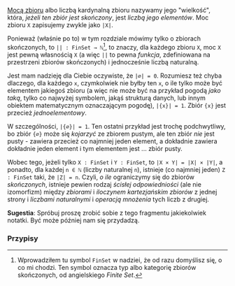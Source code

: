 [Mocą zbioru](https://pl.wikipedia.org/wiki/Moc_zbioru) albo liczbą kardynalną zbioru nazywamy jego
"wielkość", która, *jeżeli ten zbiór jest skończony*, jest *liczbą jego elementów*. Moc zbioru `X`
zapisujemy zwykle jako `|X|`.

Ponieważ (właśnie po to) w tym rozdziale mówimy tylko o zbiorach skończonych, to `|| : FinSet →
ℕ`[^1], to znaczy, dla każdego zbioru `X`, moc `X` jest pewną własnością `X` (a więc `||` to pewna
*funkcja*, zdefiniowana na przestrzeni zbiorów skończonych) i jednocześnie liczbą naturalną.

Jest mam nadzieję dla Ciebie oczywiste, że `|∅| = 0`. Rozumiesz też chyba dlaczego, dla każdego `x`,
czymkolwiek nie byłby ten `x`, o ile tylko może być elementem jakiegoś zbioru (a więc nie może być
na przykład pogodą *jako taką*, tylko co najwyżej symbolem, jakąś strukturą danych, lub innym
obiektem matematycznym oznaczającym pogodę), `|{x}| = 1`. Zbiór `{x}` jest przecież
*jednoelementowy*.

W szczególności, `|{∅}| = 1`. Ten ostatni przykład jest trochę podchwytliwy, bo zbiór `{∅}` może się
*kojarzyć* ze zbiorem pustym, ale ten zbiór *nie* jest pusty - zawiera przecież co najmniej jeden
element, a dokładnie zawiera dokładnie jeden element i tym elementem jest ... zbiór pusty.

Wobec tego, jeżeli tylko `X : FinSet` i `Y : FinSet`, to `|X × Y| = |X| × |Y|`, a ponadto, dla
każdej `n ∈ ℕ` (liczby naturalnej `n`), istnieje (co najmniej jeden) `Z : FinSet` taki, że `|Z| =
n`. Czyli, *o ile* ograniczymy się do zbiorów *skończonych*, istnieje pewien rodzaj *ścisłej
odpowiedniości* (ale nie izomorfizm) między *zbiorami* i *iloczynem kartezjańskim zbiorów* z jednej
strony i *liczbami naturalnymi* i *operacją mnożenia* tych liczb z drugiej.

**Sugestia**: Spróbuj proszę zrobić sobie z tego fragmentu jakiekolwiek notatki. Być może później
nam się przydadzą.

### Przypisy

[^1]: Wprowadziłem tu symbol `FinSet` w nadziei, że od razu domyślisz się, o co mi chodzi. Ten
    symbol oznacza typ albo kategorię zbiorów skończonych, od angielskiego *Finite Set*.
